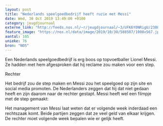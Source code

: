 ```yaml
---
layout: post
title: "Nederlands speelgoedbedrijf heeft ruzie met Messi"
date: Wed, 30 Oct 2019 13:49:00 +0100
category: jeugdjournaal
externe_link: "http://feeds.nos.nl/~r/jeugdjournaal/~3/UFK6Y0NRigU/2308316"
feature_image: "https://nos.nl/data/image/2019/10/30/588507/1008x567.jpg"
aantal: 105
unieke: 76
bron: "NOS"
---
```


<p>Een Nederlands speelgoedbedrijf is erg boos op topvoetballer Lionel Messi. Ze hadden met hem afgesproken dat hij reclame zou maken voor een step.</p>
<p>Rechter</p>
<p>Het bedrijf zou de step maken en Messi zou het speelgoed op zijn site en social media promoten. De Nederlanders zeggen dat hij dat niet gedaan heeft en zijn daarom naar de rechter gestapt. Messi heeft wel een filmpje met de step gemaakt:</p>
<p>Het management van Messi laat weten dat er volgende week inderdaad een rechtszaak komt. Beide partijen zeggen dat ze veel geld van elkaar krijgen. De rechter moet volgende week bepalen wie er gelijk heeft.</p><img src="http://feeds.feedburner.com/~r/jeugdjournaal/~4/UFK6Y0NRigU" height="1" width="1" alt=""/>
